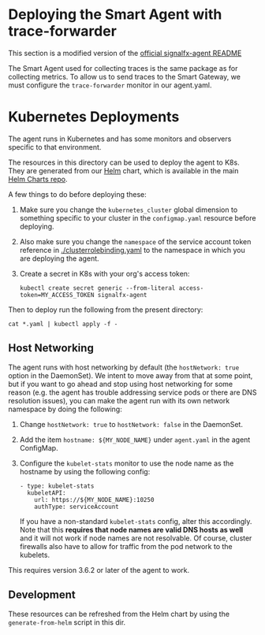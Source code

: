 # Deploying the Smart Agent with trace-forwarder

This section is a modified version of the [official signalfx-agent README][1]

The Smart Agent used for collecting traces is the same package as for 
collecting metrics. To allow us to send traces to the Smart Gateway,
we must configure the `trace-forwarder` monitor in our agent.yaml.

[1]: https://github.com/signalfx/signalfx-agent

# Kubernetes Deployments

The agent runs in Kubernetes and has some monitors and observers specific to
that environment.  

The resources in this directory can be used to deploy the agent to K8s.  They
are generated from our [Helm](https://github.com/kubernetes/helm) chart,
which is available in the main [Helm Charts
repo](https://github.com/kubernetes/charts/tree/master/stable/signalfx-agent).

A few things to do before deploying these:

 1. Make sure you change the `kubernetes_cluster` global dimension to something
	specific to your cluster in the `configmap.yaml` resource before deploying.

 2. Also make sure you change the `namespace` of the service account token
	reference in [./clusterrolebinding.yaml](./clusterrolebinding.yaml) to the
	namespace in which you are deploying the agent.

 3. Create a secret in K8s with your org's access token:

	`kubectl create secret generic --from-literal access-token=MY_ACCESS_TOKEN signalfx-agent`

Then to deploy run the following from the present directory:

`cat *.yaml | kubectl apply -f -`

## Host Networking

The agent runs with host networking by default (the `hostNetwork: true` option
in the DaemonSet).  We intent to move away from that at some point, but if you
want to go ahead and stop using host networking for some reason (e.g. the agent
has trouble addressing service pods or there are DNS resolution issues), you
can make the agent run with its own network namespace by doing the following:

 1. Change `hostNetwork: true` to `hostNetwork: false` in the DaemonSet.
 2. Add the item `hostname: ${MY_NODE_NAME}` under `agent.yaml` in the agent
	ConfigMap.
 3. Configure the `kubelet-stats` monitor to use the node name as the hostname
	by using the following config:

	```
    - type: kubelet-stats
      kubeletAPI:
        url: https://${MY_NODE_NAME}:10250
        authType: serviceAccount
    ```

	If you have a non-standard `kubelet-stats` config, alter this accordingly.
	Note that this **requires that node names are valid DNS hosts as well** and
	it will not work if node names are not resolvable.  Of course, cluster
	firewalls also have to allow for traffic from the pod network to the
	kubelets.

This requires version 3.6.2 or later of the agent to work.

## Development

These resources can be refreshed from the Helm chart by using the
`generate-from-helm` script in this dir.